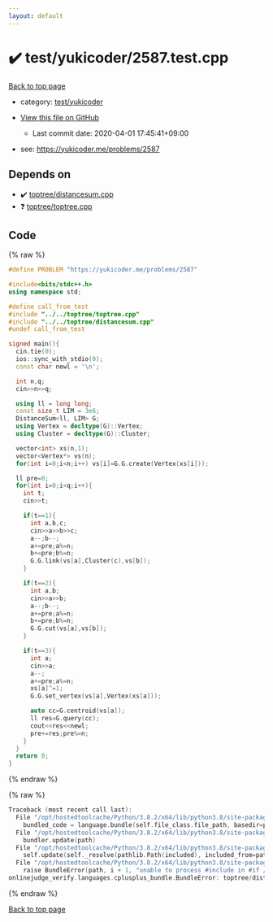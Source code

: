```yaml
---
layout: default
---
```


<!-- mathjax config similar to math.stackexchange -->
<script type="text/javascript" async
  src="https://cdnjs.cloudflare.com/ajax/libs/mathjax/2.7.5/MathJax.js?config=TeX-MML-AM_CHTML">
</script>
<script type="text/x-mathjax-config">
  MathJax.Hub.Config({
    TeX: { equationNumbers: { autoNumber: "AMS" }},
    tex2jax: {
      inlineMath: [ ['$','$'] ],
      processEscapes: true
    },
    "HTML-CSS": { matchFontHeight: false },
    displayAlign: "left",
    displayIndent: "2em"
  });
</script>

<script type="text/javascript" src="https://cdnjs.cloudflare.com/ajax/libs/jquery/3.4.1/jquery.min.js"></script>
<script src="https://cdn.jsdelivr.net/npm/jquery-balloon-js@1.1.2/jquery.balloon.min.js" integrity="sha256-ZEYs9VrgAeNuPvs15E39OsyOJaIkXEEt10fzxJ20+2I=" crossorigin="anonymous"></script>
<script type="text/javascript" src="../../../assets/js/copy-button.js"></script>
<link rel="stylesheet" href="../../../assets/css/copy-button.css" />


# :heavy_check_mark: test/yukicoder/2587.test.cpp

<a href="../../../index.html">Back to top page</a>

* category: <a href="../../../index.html#de60e5ba474ac43bf7562c10f5977e2d">test/yukicoder</a>
* <a href="{{ site.github.repository_url }}/blob/master/test/yukicoder/2587.test.cpp">View this file on GitHub</a>
    - Last commit date: 2020-04-01 17:45:41+09:00


* see: <a href="https://yukicoder.me/problems/2587">https://yukicoder.me/problems/2587</a>


## Depends on

* :heavy_check_mark: <a href="../../../library/toptree/distancesum.cpp.html">toptree/distancesum.cpp</a>
* :question: <a href="../../../library/toptree/toptree.cpp.html">toptree/toptree.cpp</a>


## Code

<a id="unbundled"></a>
{% raw %}
```cpp
#define PROBLEM "https://yukicoder.me/problems/2587"

#include<bits/stdc++.h>
using namespace std;

#define call_from_test
#include "../../toptree/toptree.cpp"
#include "../../toptree/distancesum.cpp"
#undef call_from_test

signed main(){
  cin.tie(0);
  ios::sync_with_stdio(0);
  const char newl = '\n';

  int n,q;
  cin>>n>>q;

  using ll = long long;
  const size_t LIM = 3e6;
  DistanceSum<ll, LIM> G;
  using Vertex = decltype(G)::Vertex;
  using Cluster = decltype(G)::Cluster;

  vector<int> xs(n,1);
  vector<Vertex*> vs(n);
  for(int i=0;i<n;i++) vs[i]=G.G.create(Vertex(xs[i]));

  ll pre=0;
  for(int i=0;i<q;i++){
    int t;
    cin>>t;

    if(t==1){
      int a,b,c;
      cin>>a>>b>>c;
      a--;b--;
      a+=pre;a%=n;
      b+=pre;b%=n;
      G.G.link(vs[a],Cluster(c),vs[b]);
    }

    if(t==2){
      int a,b;
      cin>>a>>b;
      a--;b--;
      a+=pre;a%=n;
      b+=pre;b%=n;
      G.G.cut(vs[a],vs[b]);
    }

    if(t==3){
      int a;
      cin>>a;
      a--;
      a+=pre;a%=n;
      xs[a]^=1;
      G.G.set_vertex(vs[a],Vertex(xs[a]));

      auto cc=G.centroid(vs[a]);
      ll res=G.query(cc);
      cout<<res<<newl;
      pre+=res;pre%=n;
    }
  }
  return 0;
}

```
{% endraw %}

<a id="bundled"></a>
{% raw %}
```cpp
Traceback (most recent call last):
  File "/opt/hostedtoolcache/Python/3.8.2/x64/lib/python3.8/site-packages/onlinejudge_verify/docs.py", line 340, in write_contents
    bundled_code = language.bundle(self.file_class.file_path, basedir=pathlib.Path.cwd())
  File "/opt/hostedtoolcache/Python/3.8.2/x64/lib/python3.8/site-packages/onlinejudge_verify/languages/cplusplus.py", line 170, in bundle
    bundler.update(path)
  File "/opt/hostedtoolcache/Python/3.8.2/x64/lib/python3.8/site-packages/onlinejudge_verify/languages/cplusplus_bundle.py", line 282, in update
    self.update(self._resolve(pathlib.Path(included), included_from=path))
  File "/opt/hostedtoolcache/Python/3.8.2/x64/lib/python3.8/site-packages/onlinejudge_verify/languages/cplusplus_bundle.py", line 281, in update
    raise BundleError(path, i + 1, "unable to process #include in #if / #ifdef / #ifndef other than include guards")
onlinejudge_verify.languages.cplusplus_bundle.BundleError: toptree/distancesum.cpp: line 8: unable to process #include in #if / #ifdef / #ifndef other than include guards

```
{% endraw %}

<a href="../../../index.html">Back to top page</a>

